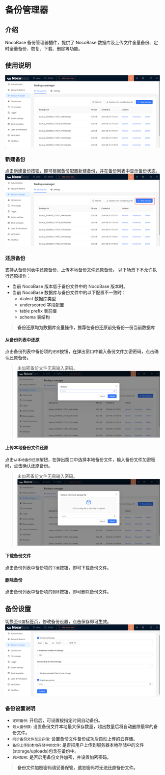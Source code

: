 # 备份管理器

<PluginInfo commercial="true" name="backups"></PluginInfo>

## 介绍
NocoBase 备份管理器插件，提供了 NocoBase 数据库及上传文件全量备份、定时全量备份、恢复、下载、删除等功能。

<CommercialInstallation></CommercialInstallation>

## 使用说明
![主界面](./static/main-screen.png)

### 新建备份
点击新建备份按钮，即可根据备份配置新建备份，并在备份列表中显示备份状态。
![新建备份](./static/new-backup.png)

### 还原备份
支持从备份列表中还原备份、上传本地备份文件还原备份。
以下场景下不允许执行还原操作：
- 当前 NocoBase 版本低于备份文件中的 NocoBase 版本时。
- 当前 NocoBase 数据库与备份文件中的以下配置不一致时：
  - dialect 数据库类型
  - underscored 字段配置
  - table prefix 表前缀
  - schema 表结构  

> **备份还原均为数据库全量操作，推荐在备份还原前先备份一份当前数据库**


#### 从备份列表中还原
点击备份列表中备份项的`还原`按钮，在弹出窗口中输入备份文件加密密码，点击确认还原备份。
> 未加密备份文件无需输入密码。
![还原备份](./static/restore-backup.png)

#### 上传本地备份文件还原
点击`从本地备份还原`按钮，在弹出窗口中选择本地备份文件，输入备份文件加密密码，点击确认还原备份。
> 未加密备份文件无需输入密码。
![从本地还原备份](./static/restore-from-local.png)

#### 下载备份文件
点击备份列表中备份项的`下载`按钮，即可下载备份文件。

#### 删除备份
点击备份列表中备份项的`删除`按钮，即可删除备份文件。

## 备份设置
切换至`设置`标签页，修改备份设置，点击保存即可生效。
![备份设置](./static/backup-settings.png)

### 备份设置说明
- `定时备份`: 开启后，可设置按指定时间自动备份。
- `最大备份数`: 设置备份文件本地最大保存数量，超出数量后将自动删除最早的备份文件。
- `同步备份文件至云存储`: 设置备份文件备份成功后自动上传的云存储。
- `备份上传到本地存储中的文件`: 是否把用户上传到服务器本地存储中的文件(storage/uploads)包含在备份中。
- `启用加密`: 是否启用备份文件加密，并设置加密密码。

> **备份文件加密密码请妥善保管，遗忘密码将无法还原备份文件。**


